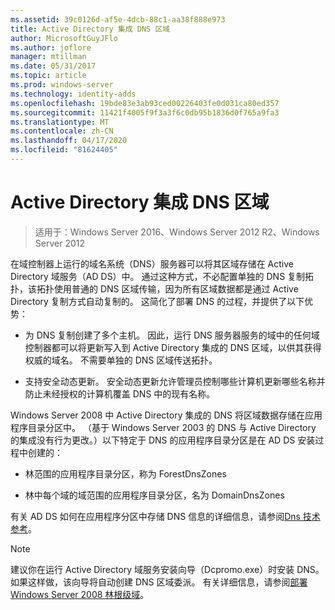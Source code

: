 ```yaml
---
ms.assetid: 39c0126d-af5e-4dcb-88c1-aa38f888e973
title: Active Directory 集成 DNS 区域
author: MicrosoftGuyJFlo
ms.author: joflore
manager: mtillman
ms.date: 05/31/2017
ms.topic: article
ms.prod: windows-server
ms.technology: identity-adds
ms.openlocfilehash: 19bde83e3ab93ced00226403fe0d031ca80ed357
ms.sourcegitcommit: 11421f4005f9f3a3f6c0db95b1836d0f765a9fa3
ms.translationtype: MT
ms.contentlocale: zh-CN
ms.lasthandoff: 04/17/2020
ms.locfileid: "81624405"
---
```

# <a name="active-directory-integrated-dns-zones"></a>Active Directory 集成 DNS 区域

> 适用于：Windows Server 2016、Windows Server 2012 R2、Windows Server 2012

在域控制器上运行的域名系统（DNS）服务器可以将其区域存储在 Active Directory 域服务（AD DS）中。 通过这种方式，不必配置单独的 DNS 复制拓扑，该拓扑使用普通的 DNS 区域传输，因为所有区域数据都是通过 Active Directory 复制方式自动复制的。 这简化了部署 DNS 的过程，并提供了以下优势：

- 为 DNS 复制创建了多个主机。 因此，运行 DNS 服务器服务的域中的任何域控制器都可以将更新写入到 Active Directory 集成的 DNS 区域，以供其获得权威的域名。 不需要单独的 DNS 区域传送拓扑。

- 支持安全动态更新。 安全动态更新允许管理员控制哪些计算机更新哪些名称并防止未经授权的计算机覆盖 DNS 中的现有名称。

Windows Server 2008 中 Active Directory 集成的 DNS 将区域数据存储在应用程序目录分区中。 （基于 Windows Server 2003 的 DNS 与 Active Directory 的集成没有行为更改。）以下特定于 DNS 的应用程序目录分区是在 AD DS 安装过程中创建的：

- 林范围的应用程序目录分区，称为 ForestDnsZones

- 林中每个域的域范围的应用程序目录分区，名为 DomainDnsZones

有关 AD DS 如何在应用程序分区中存储 DNS 信息的详细信息，请参阅[Dns 技术参考](https://docs.microsoft.com/previous-versions/windows/it-pro/windows-server-2003/cc779926(v=ws.10))。

> [!NOTE]
> 建议你在运行 Active Directory 域服务安装向导（Dcpromo.exe）时安装 DNS。 如果这样做，该向导将自动创建 DNS 区域委派。 有关详细信息，请参阅[部署 Windows Server 2008 林根级域](https://docs.microsoft.com/previous-versions/windows/it-pro/windows-server-2008-R2-and-2008/cc731174(v=ws.10))。
